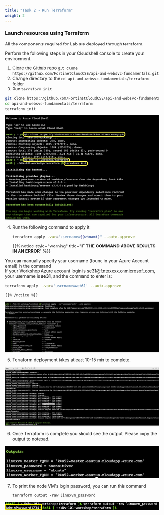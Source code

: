 ```yaml
---
title: "Task 2 - Run Terraform"
weight: 2
---
```


### Launch resources using Terraform

All the components required for Lab are deployed through terraform. 


Perform the following steps in your Cloudshell console to create your environment.

1. Clone the Github repo `git clone https://github.com/FortinetCloudCSE/api-and-websvc-fundamentals.git`
2. Change directory to the `cd api-and-websvc-fundamentals/terraform` folder
3. Run `terraform init`

```sh
git clone https://github.com/FortinetCloudCSE/api-and-websvc-fundamentals.git
cd api-and-websvc-fundamentals/terraform
terraform init
```

![lab11](../images/terraform1.png)

    
4. Run the following command to apply it

    ```sh
   terraform apply -var="username=$(whoami)" --auto-approve
    ```

    {{% notice style="warning" title="**IF THE COMMAND ABOVE RESULTS IN AN ERROR**" %}} 

You can manually specify your username (found in your Azure Account email) in the command  
If your Workshop Azure account login is se31@ftntxxxxx.onmicrosoft.com, your username is **se31**, and the command to enter is:

```sh
terraform apply  -var='username=web31' --auto-approve
```
    
    {{% /notice %}} 


![lab12](../images/terraform2.png)
    
5. Terraform deployment takes atleast 10-15 min to complete.

![lab13](../images/terraformoutput.png)

6. Once Terraform is complete you should see the output. Please copy the output to notepad.

![output](../images/output.png)

7. To print the node VM's login password, you can run this command 

   ```
   terraform output -raw linuxvm_password
   ```

![](../images/linux_passwd.png)

